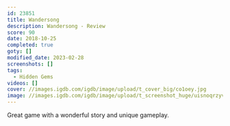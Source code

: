 ```yaml
---
id: 23851
title: Wandersong
description: Wandersong - Review
score: 90
date: 2018-10-25
completed: true
goty: []
modified_date: 2023-02-28
screenshots: []
tags:
  - Hidden Gems
videos: []
cover: //images.igdb.com/igdb/image/upload/t_cover_big/co1oey.jpg
image: //images.igdb.com/igdb/image/upload/t_screenshot_huge/uisnoqrzyvmg9c11dzzu.jpg
---
```

Great game with a wonderful story and unique gameplay.